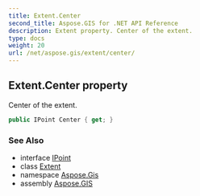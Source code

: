 ```yaml
---
title: Extent.Center
second_title: Aspose.GIS for .NET API Reference
description: Extent property. Center of the extent.
type: docs
weight: 20
url: /net/aspose.gis/extent/center/
---
```

## Extent.Center property

Center of the extent.

```csharp
public IPoint Center { get; }
```

### See Also

* interface [IPoint](../../../aspose.gis.geometries/ipoint/)
* class [Extent](../)
* namespace [Aspose.Gis](../../extent/)
* assembly [Aspose.GIS](../../../)


